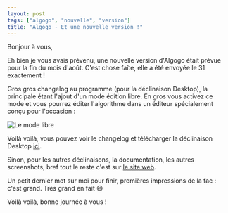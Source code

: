```yaml
---
layout: post
tags: ["algogo", "nouvelle", "version"]
title: "Algogo - Et une nouvelle version !"
---
```


Bonjour à vous,

Eh bien je vous avais prévenu, une nouvelle version d'Algogo était prévue pour la fin du mois d'août. C'est chose faîte, elle a été envoyée le 31 exactement !

Gros gros changelog au programme (pour la déclinaison Desktop), la principale étant l'ajout d'un mode édition libre. En gros vous activez ce mode et vous pourrez éditer l'algorithme dans un éditeur spécialement conçu pour l'occasion :

![Le mode libre](https://www.algogo.xyz/assets/img/screenshots/fr/2.png)

Voilà voilà, vous pouvez voir le changelog et télécharger la déclinaison Desktop [ici](https://github.com/Skyost/Algogo/releases/tag/v0.3).

Sinon, pour les autres déclinaisons, la documentation, les autres screenshots, bref tout le reste c'est sur [le site web](https://www.algogo.xyz).

Un petit dernier mot sur moi pour finir, premières impressions de la fac : c'est grand. Très grand en fait :smile:

Voilà voilà, bonne journée à vous !
